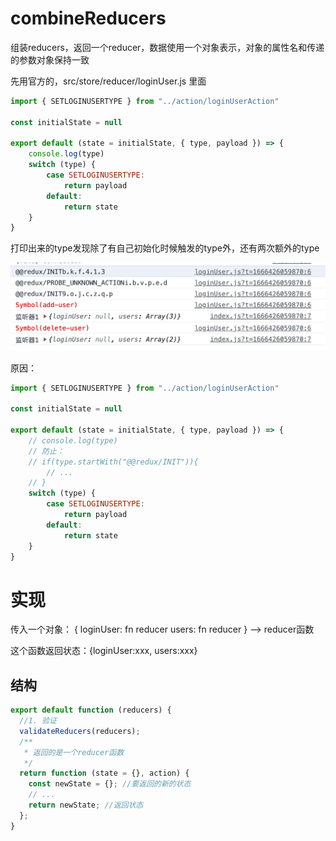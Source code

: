 # combineReducers


组装reducers，返回一个reducer，数据使用一个对象表示，对象的属性名和传递的参数对象保持一致



先用官方的，src/store/reducer/loginUser.js 里面


```js
import { SETLOGINUSERTYPE } from "../action/loginUserAction"

const initialState = null

export default (state = initialState, { type, payload }) => {
    console.log(type)
    switch (type) {
        case SETLOGINUSERTYPE:
            return payload
        default:
            return state
    }
}


```

打印出来的type发现除了有自己初始化时候触发的type外，还有两次额外的type



![image-20221022160937804](./type.png)

原因：

```js
import { SETLOGINUSERTYPE } from "../action/loginUserAction"

const initialState = null

export default (state = initialState, { type, payload }) => {
    // console.log(type)
    // 防止：
    // if(type.startWith("@@redux/INIT")){
        // ...
    // }
    switch (type) {
        case SETLOGINUSERTYPE:
            return payload
        default:
            return state
    }
}


```


# 实现

传入一个对象：
{
 loginUser: fn reducer
 users: fn reducer
}
-->
reducer函数

这个函数返回状态：{loginUser:xxx, users:xxx}



## 结构

```js
export default function (reducers) {
  //1. 验证
  validateReducers(reducers);
  /**
   * 返回的是一个reducer函数
   */
  return function (state = {}, action) {
    const newState = {}; //要返回的新的状态
    // ...
    return newState; //返回状态
  };
}

```